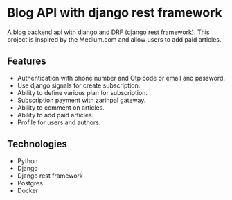 
# Blog API with django rest framework

A blog backend api with django and DRF (django rest framework). This project is inspired by the Medium.com and allow users to add paid articles. 


## Features
- Authentication with phone number and Otp code or email and password.
- Use django signals for create subscription. 
- Ability to define various plan for subscription.
- Subscription payment with zarinpal gateway.
- Ability to comment on articles.
- Ability to add paid articles.
- Profile for users and authors.



## Technologies
- Python
- Django
- Django rest framework
- Postgres
- Docker
